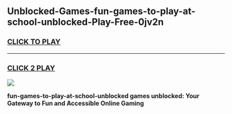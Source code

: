 
## Unblocked-Games-fun-games-to-play-at-school-unblocked-Play-Free-0jv2n
<h3>
<a href="https://premium76.site?title=fun-games-to-play-at-school-unblocked&ref=17A">CLICK TO PLAY</a></h3>
<hr>

<h3>
<a href="https://premium76.site?title=fun-games-to-play-at-school-unblocked&ref=17A">CLICK 2 PLAY</a>
  
</h3>

<a href="https://premium76.site?title=fun-games-to-play-at-school-unblocked&ref=17A"><img src="https://clearcache.store/games.png"></a>


**fun-games-to-play-at-school-unblocked games unblocked: Your Gateway to Fun and Accessible Online Gaming**
